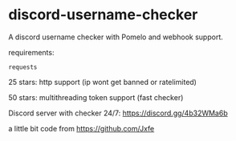 # discord-username-checker
A discord username checker with Pomelo and webhook support.

requirements:
```
requests
```

25 stars: http support (ip wont get banned or ratelimited)

50 stars: multithreading token support (fast checker)

Discord server with checker 24/7: https://discord.gg/4b32WMa6b






a little bit code from https://github.com/Jxfe
